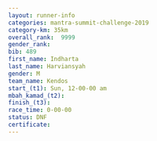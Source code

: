 ```yaml
---
layout: runner-info 
categories: mantra-summit-challenge-2019 
category-km: 35km 
overall_rank:  9999
gender_rank: 
bib: 489
first_name: Indharta
last_name: Harviansyah
gender: M
team_name: Kendos
start_(t1): Sun, 12-00-00 am
mbah_kamad_(t2): 
finish_(t3): 
race_time: 0-00-00
status: DNF
certificate: 
---
```

